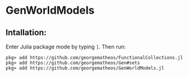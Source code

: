 # GenWorldModels

## Intallation:
Enter Julia package mode by typing `]`.  Then run:
```
pkg> add https://github.com/georgematheos/FunctionalCollections.jl
pkg> add https://github.com/georgematheos/Gen#sets
pkg> add https://github.com/georgematheos/GenWorldModels.jl
```
